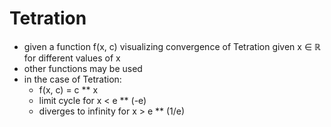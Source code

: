 # Tetration
- given a function f(x, c) visualizing convergence of Tetration given x ∈ ℝ for different values of x
- other functions may be used
- in the case of Tetration:
  - f(x, c) = c ** x
  - limit cycle for x < e ** (-e)
  - diverges to infinity for x > e ** (1/e)
